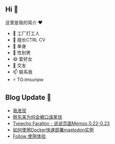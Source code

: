 ## Hi  👋

这里是我的简介 ❤️

- 🔭 工厂打工人
- 🌱 擅长CTRL CV
- 👯 单身
- 🤔 性别男
- 😄 爱好女
- 💬 交友
- 📫 联系我
- ⚡ TG:imsunpw

## Blog Update 📒
<!-- BLOG-POST-LIST:START -->
- [我发现](https://www.imsun.org/archives/1683.html)
- [胖东来为何会被口诛笔伐](https://www.imsun.org/archives/1682.html)
- [Typecho Farallon - 说说页面Memos 0.22-0.23](https://www.imsun.org/archives/1681.html)
- [如何使用Docker快速部署mastodon实例](https://www.imsun.org/archives/1678.html)
- [Follow 使用体验](https://www.imsun.org/archives/1676.html)
<!-- BLOG-POST-LIST:END -->
